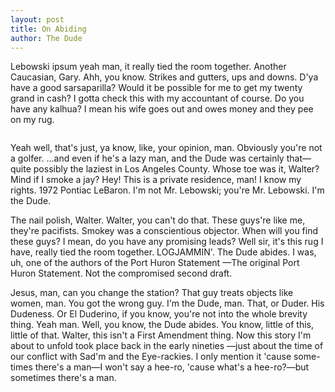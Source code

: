 ```yaml
---
layout: post
title: On Abiding
author: The Dude
---
```

Lebowski ipsum yeah man, it really tied the room together. Another Caucasian, Gary. Ahh, you know. Strikes and gutters, ups and downs. D'ya have a good sarsaparilla? Would it be possible for me to get my twenty grand in cash? I gotta check this with my accountant of course. Do you have any kalhua? I mean his wife goes out and owes money and they pee on my rug.

<img class="right" data-src="js/holder.js/150x150">

Yeah well, that's just, ya know, like, your opinion, man. Obviously you're not a golfer. …and even if he's a lazy man, and the Dude was certainly that—quite possibly the laziest in Los Angeles County. Whose toe was it, Walter? Mind if I smoke a jay? Hey! This is a private residence, man! I know my rights. 1972 Pontiac LeBaron. I'm not Mr. Lebowski; you're Mr. Lebowski. I'm the Dude.

The nail polish, Walter. Walter, you can't do that. These guys're like me, they're pacifists. Smokey was a conscientious objector. When will you find these guys? I mean, do you have any promising leads? Well sir, it's this rug I have, really tied the room together. LOGJAMMIN'. The Dude abides. I was, uh, one of the authors of the Port Huron Statement —The original Port Huron Statement. Not the compromised second draft.

Jesus, man, can you change the station? That guy treats objects like women, man. You got the wrong guy. I'm the Dude, man. That, or Duder. His Dudeness. Or El Duderino, if you know, you're not into the whole brevity thing. Yeah man. Well, you know, the Dude abides. You know, little of this, little of that. Walter, this isn't a First Amendment thing. Now this story I'm about to unfold took place back in the early nineties —just about the time of our conflict with Sad'm and the Eye-rackies. I only mention it 'cause some- times there's a man—I won't say a hee-ro, 'cause what's a hee-ro?—but sometimes there's a man.
